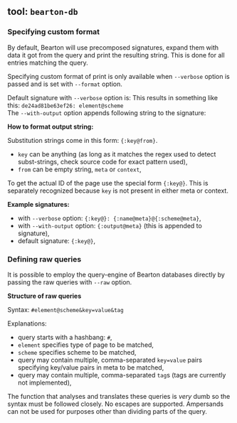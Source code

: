 ## tool: `bearton-db`

### Specifying custom format

By default, Bearton will use precomposed signatures, expand them with data it got from the query and
print the resulting string.
This is done for all entries matching the query.

Specifying custom format of print is only available when `--verbose` option is passed and
is set with `--format` option.

Default signature with `--verbose` option is: 
This results in something like this: `de24ad81be63ef26: element@scheme`  
The `--with-output` option appends following string to the signature: 

**How to format output string:**

Substitution strings come in this form: `{:key@from}`.

- `key` can be anything (as long as it matches the regex used to detect subst-strings, check source code for exact pattern used),
- `from` can be empty string, `meta` or `context`,

To get the actual ID of the page use the special form `{:key@}`.
This is separately recognized because `key` is not present in either meta or context.

**Example signatures:**

- with `--verbose` option: `{:key@}: {:name@meta}@{:scheme@meta}`,
- with `--with-output` option: `{:output@meta}` (this is appended to signature),
- default signature: `{:key@}`,


### Defining raw queries

It is possible to employ the query-engine of Bearton databases directly by passing the raw queries with `--raw` option.

**Structure of raw queries**

Syntax: `#element@scheme&key=value&tag`

Explanations:

- query starts with a hashbang: `#`,
- `element` specifies type of page to be matched,
- `scheme` specifies scheme to be matched,
- query may contain multiple, comma-separated `key=value` pairs specifying key/value pairs in meta to be matched,
- query may contain multiple, comma-separated `tag`s (tags are currently not implemented),

The function that analyses and translates these queries is *very* dumb so the syntax must be followed closely.
No escapes are supported. Ampersands can not be used for purposes other than dividing parts of the query.
